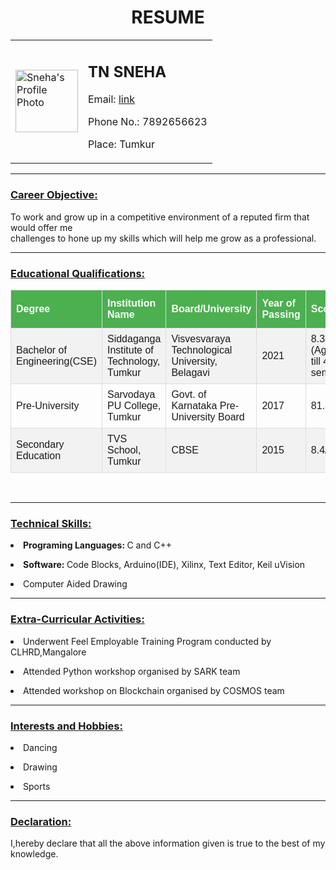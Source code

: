 <html>
<head>
<title> RESUME </title>
<link rel="stylesheet" href="sneharesume.css" type="text/css">
<style>
#customers {
  font-family: "Trebuchet MS", Arial, Helvetica, sans-serif;
  border-collapse: collapse;
  width: 100%;
}
#customers td, #customers th {
  border: 1px solid #ddd;
  padding: 8px;
}
#customers tr:nth-child(even){background-color: #f2f2f2;}
#customers tr:hover {background-color: #ddd;}
#customers th {
  padding-top: 12px;
  padding-bottom: 12px;
  text-align: left;
  background-color: #4CAF50;
  color: white;
}
</style>
</head>
<body background="sneharesume.jpg">
<h1 align="center"> RESUME </h1>
<table cellspacing="40">
<tr>
<td>
<img src="myphoto.png" alt="Sneha's Profile Photo" height="100" width="100">
</td>
<td>
<h2> TN SNEHA </h2> 
<p> Email: <a href="snehatn7@gmail.com"> link </a> </p>
<p> Phone No.: 7892656623 </p>
<p> Place: Tumkur </p>
</tr>
</table>
<hr>
<h3><u> Career Objective: </u></h3>
<p> To work and grow up in a competitive environment of a reputed firm that would offer me <br>
challenges to hone up my skills which will help me grow as a professional. </p>
<hr>
<h3><u> Educational Qualifications: </u></h3>
<table id="customers">
  <tr>
    <th>Degree</th>
    <th>Institution Name</th>
    <th>Board/University</th>
    <th>Year of Passing</th>
    <th>Score</th>
  </tr>
  <tr>
    <td>Bachelor of Engineering(CSE)</td>
    <td>Siddaganga Institute of Technology,<br>Tumkur</td>
    <td>Visvesvaraya Technological University,<br>Belagavi</td>
    <td>2021</td>
    <td>8.38/10<br>(Aggregate till 4th semester)</td>
  </tr>
  <tr>
    <td>Pre-University</td>
    <td>Sarvodaya PU College,<br>Tumkur</td>
    <td>Govt. of Karnataka Pre-University Board</td>
    <td>2017</td>
    <td>81.33%</td>
  </tr>
  <tr>
    <td>Secondary Education</td>
    <td>TVS School,<br>Tumkur</td>
    <td>CBSE</td>
    <td>2015</td>
    <td>8.4/10</td>
  </tr> 
</table>
<br>
<hr>
<h3><u> Technical Skills: </u></h3>
<p><li><b> Programing Languages: </b> C and C++ </p>
<p><li><b> Software: </b> Code Blocks, Arduino(IDE), Xilinx, Text Editor, Keil uVision </p>
<p><li> Computer Aided Drawing </p>
<hr>
<h3><u> Extra-Curricular Activities: </u></h3>
<p><li> Underwent Feel Employable Training Program conducted by CLHRD,Mangalore </p>
<p><li> Attended Python workshop organised by SARK team </p>
<p><li> Attended workshop on Blockchain organised by COSMOS team </p>
<hr>
<h3><u> Interests and Hobbies: </u></h3>
<p><li> Dancing </p>
<p><li> Drawing </p>
<p><li> Sports </p>
<hr>
<h3><u> Declaration: </u></h3>
<p> I,hereby declare that all the above information given is true to the best of my knowledge. </p>
</body>
</html>

